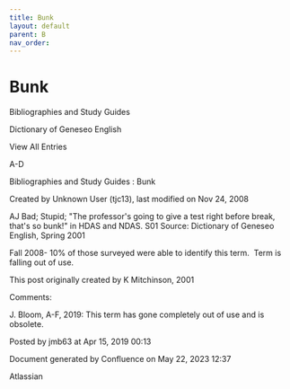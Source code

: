 ```yaml
---
title: Bunk
layout: default
parent: B
nav_order:
---
```


# Bunk

Bibliographies and Study Guides

Dictionary of Geneseo English

View All Entries

A-D

Bibliographies and Study Guides : Bunk

Created by  Unknown User (tjc13), last modified on Nov 24, 2008

AJ Bad; Stupid; &quot;The professor's going to give a test right before break, that's so bunk!&quot; in HDAS and NDAS. S01 Source: Dictionary of Geneseo English, Spring 2001

Fall 2008- 10% of those surveyed were able to identify this term.  Term is falling out of use.

This post originally created by K Mitchinson, 2001

Comments:

J. Bloom, A-F, 2019: This term has gone completely out of use and is obsolete. 

Posted by jmb63 at Apr 15, 2019 00:13

Document generated by Confluence on May 22, 2023 12:37

Atlassian
